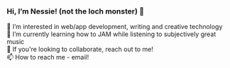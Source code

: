 ### Hi, I’m Nessie! (not the loch monster) 🦕 <br>
👀 I’m interested in web/app development, writing and creative technology <br>
🌱 I’m currently learning how to JAM while listening to subjectively great music <br>
💞️ If you're looking to collaborate, reach out to me! <br>
📫 How to reach me - email! <br>

<!---
nssa-writes/nssa-writes is a ✨ special ✨ repository because its `README.md` (this file) appears on your GitHub profile.
You can click the Preview link to take a look at your changes.
--->
